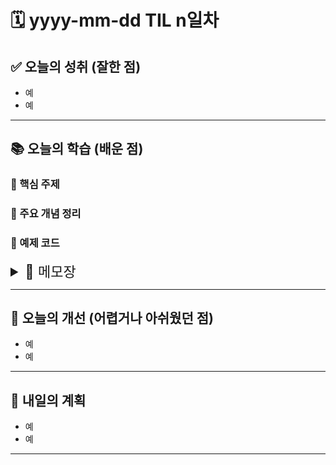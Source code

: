 # 🗓️ yyyy-mm-dd TIL n일차

## ✅ 오늘의 성취 (잘한 점)

- 예
- 예

---

## 📚 오늘의 학습 (배운 점)

### 🔹 핵심 주제

### 🔹 주요 개념 정리

### 🔹 예제 코드

<details>
<summary style="font-size: 22px;">📓 메모장</summary>
</details>

---

## 🧠 오늘의 개선 (어렵거나 아쉬웠던 점)

- 예
- 예

---

## 🚀 내일의 계획

- 예
- 예

---
